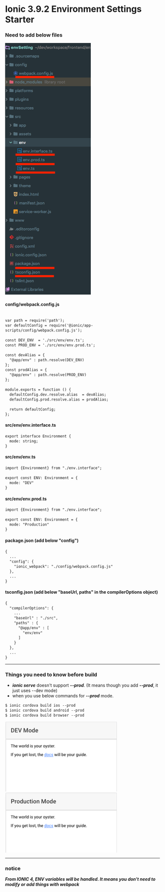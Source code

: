 # Ionic 3.9.2 Environment Settings Starter

### Need to add below files


![Package](./project.png)


#### config/webpack.config.js
```

var path = require('path');
var defaultConfig = require('@ionic/app-scripts/config/webpack.config.js');

const DEV_ENV  = './src/env/env.ts';
const PROD_ENV = './src/env/env.prod.ts';

const devAlias = {
  "@app/env" : path.resolve(DEV_ENV)
};
const prodAlias = {
  "@app/env" : path.resolve(PROD_ENV)
};

module.exports = function () {
  defaultConfig.dev.resolve.alias  = devAlias;
  defaultConfig.prod.resolve.alias = prodAlias;

  return defaultConfig;
};

```

#### src/env/env.interface.ts
```
export interface Environment {
  mode: string;
}
```

#### src/env/env.ts
```
import {Environment} from "./env.interface";

export const ENV: Environment = {
  mode: "DEV"
}
```

#### src/env/env.prod.ts
```
import {Environment} from "./env.interface";

export const ENV: Environment = {
  mode: "Production"
}
```

#### package.json (add below "config")
```
{
  ...
  "config": {
    "ionic_webpack": "./config/webpack.config.js"
  },
  ...
}
```

#### tsconfig.json (add below "baseUrl, paths" in the compilerOptions object)
```
{
  "compilerOptions": {
    ...
    "baseUrl" : "./src",
    "paths" : {
      "@app/env" : [
        "env/env"
      ]
    }
  },
  ...
}
```

<hr>

### Things you need to know before build

- ***ionic serve*** doesn't support ***--prod***. (It means though you add ***--prod***, it just uses --dev mode)
- when you use below commands for ***--prod*** mode.
```
$ ionic cordova build ios --prod
$ ionic cordova build android --prod
$ ionic cordova build browser --prod
```

![Dev Mode](./dev.png)
![Prod Mode](./prod.png)


<hr>

### notice
***From IONIC 4, ENV variables will be handled. It means you don't need to modify or add things with webpack***
